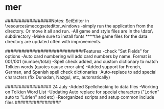 # mer

#################Notes:
SetEditor in \resources\meccgseteditor_windows
-simply run the application from the directory.  Or move it all and run.
-All game and style files are in the \data\ subdirectory
-Make sure to install fonts
****the game files for the data directory are updated often with improvements.

#############################Features
-check "Set Fields" for options
-Auto card numbering will add card numbers by name. Format is 001/001 (number/total)
-Spell check added, and custom dictionary to match Tolkien words (quotes cause error atm)
-Added support for French, German, and Spanish spell check dictionaries
-Auto-replace to add special characters (fix Dunadan, Nazgul, etc, automatically)

#################
24 July
-Added Spellchecking to data files
-Working on Tolkien Word List
-Updating Auto replace for special characters ("Lorien" auto to "Lórien" and etc)
-Reorganized scripts and setup common include files
#################